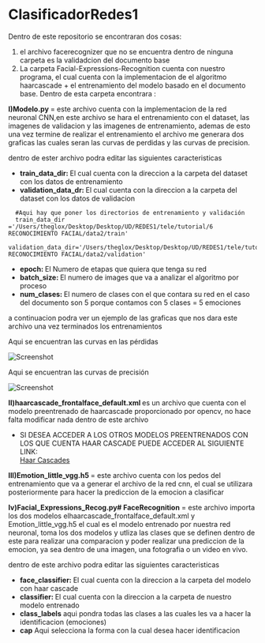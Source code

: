 # ClasificadorRedes1
Dentro de este repositorio se encontraran dos  cosas:
1) el archivo facerecognizer que no se encuentra dentro de ninguna carpeta es la validadcion del documento base
2) La carpeta Facial-Expressions-Recognition cuenta con nuestro programa, el cual cuenta con la implementacion de el algoritmo haarcascade + el entrenamiento del modelo basado en el documento base. Dentro de esta carpeta encontrara :


  <b> I)Modelo.py </b> = este archivo cuenta con la implementacion de la red neuronal CNN,en este archivo se hara el entrenamiento con el dataset, las imagenes de validacion y las imagenes de entrenamiento, ademas de esto una vez termine de realizar el entrenamiento el archivo me generara dos graficas las cuales seran las curvas de perdidas y las curvas de precision.
  
  dentro de ester archivo  podra editar las siguientes caracteristicas
      <ul>
        <li> <b>train_data_dir: </b> El cual cuenta con la direccion a la carpeta del dataset con los datos de entrenamiento</li>
        <li> <b>validation_data_dr: </b>El cual cuenta con la direccion a la carpeta del dataset con los datos de validacion 
      </ul>
  
  
  
      #Aqui hay que poner los directorios de entrenamiento y validación
      train_data_dir ='/Users/theglox/Desktop/Desktop/UD/REDES1/tele/tutorial/6 RECONOCIMIENTO FACIAL/data2/train'
      validation_data_dir='/Users/theglox/Desktop/Desktop/UD/REDES1/tele/tutorial/6 RECONOCIMIENTO FACIAL/data2/validation'
      
  <ul>
        <li> <b>epoch: </b> El Numero de etapas que quiera que tenga su red</li>
  <li> <b>batch_size: </b>El numero de images que va a analizar el algoritmo por proceso</li>
    <li> <b>num_clases: </b>El numero de clases con el que contara  su red en el caso del documento son 5 porque contamos con 5 clases = 5 emociones</li></ul>

a continuacion podra ver un ejemplo de las graficas que nos dara este archivo una vez terminados los entrenamientos

Aqui se  encuentran las curvas en las pérdidas


![Screenshot](perdidas.png)


Aqui se  encuentran las curvas de precisión


![Screenshot](precision.png)


   <b>II)haarcascade_frontalface_default.xml </b>es un archivo  que cuenta con el modelo preentrenado de haarcascade proporcionado por opencv, no hace falta modificar nada dentro de este archivo 
   
  <ul>
        <li>SI DESEA ACCEDER A LOS OTROS MODELOS PREENTRENADOS CON LOS QUE CUENTA HAAR CASCADE PUEDE ACCEDER AL SIGUIENTE LINK: </li>
        <a href="https://github.com/opencv/opencv/tree/master/data/haarcascades"> Haar Cascades<a/>
</ul>
  
   <b>III)Emotion_little_vgg.h5 </b>= este archivo cuenta con los pedos del entrenamiento que va a generar el archivo de la red cnn, el cual se utilizara posteriormente para hacer la prediccion de la emocion a clasificar  
  
  
   <b>Iv)Facial_Expressions_Recog.py# FaceRecognition</b> = este archivo importa los dos modelos elhaarcascade_frontalface_default.xml   y Emotion_little_vgg.h5 el cual es  el modelo entrenado por nuestra red neuronal, toma los dos modelos y utliza las clases que se definen dentro de este para realizar una comparacion y poder realizar una prediccion  de la emocion, ya sea dentro de una imagen, una fotografia o un video en vivo.


  dentro de este archivo  podra editar las siguientes caracteristicas
      <ul>
        <li> <b>face_classifier: </b> El cual cuenta con la direccion a la carpeta del modelo con haar cascade</li>
        <li> <b>classifier: </b>El cual cuenta con la direccion a la carpeta de nuestro modelo entrenado</i> 
        <li> <b>class_labels</b> aqui pondra todas las clases  a las cuales les va a hacer la identificacion (emociones) </li>
        <li> <b>cap</b> Aqui selecciona la forma con la cual desea hacer identificacion </li>
      </ul>
  

